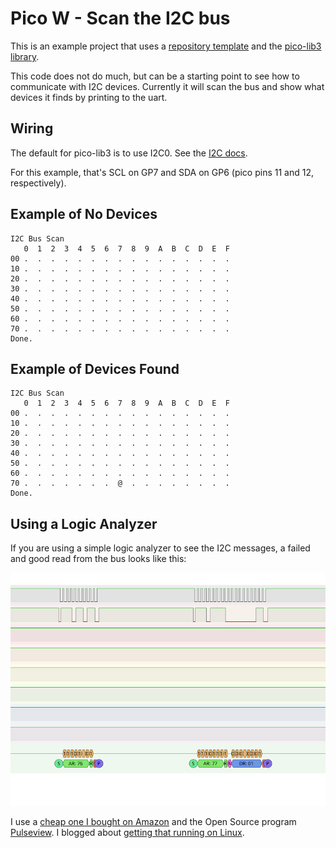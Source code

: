 # Pico W - Scan the I2C bus

This is an example project that uses a [repository template](https://github.com/gherlein/pico-template) and the [pico-lib3 library](https://github.com/gherlein/pico-lib3/tree/main).

This code does not do much, but can be a starting point to see how to communicate with I2C devices.  Currently it will scan the bus and show what devices it finds by printing to the uart.

## Wiring

The default for pico-lib3 is to use I2C0.  See the [I2C docs](https://github.com/gherlein/pico-lib3/blob/main/docs/sys_i2c.md). 

For this example, that's SCL on GP7 and SDA on GP6 (pico pins 11 and 12, respectively).

## Example of No Devices

```
I2C Bus Scan
   0  1  2  3  4  5  6  7  8  9  A  B  C  D  E  F
00 .  .  .  .  .  .  .  .  .  .  .  .  .  .  .  .
10 .  .  .  .  .  .  .  .  .  .  .  .  .  .  .  .
20 .  .  .  .  .  .  .  .  .  .  .  .  .  .  .  .
30 .  .  .  .  .  .  .  .  .  .  .  .  .  .  .  .
40 .  .  .  .  .  .  .  .  .  .  .  .  .  .  .  .
50 .  .  .  .  .  .  .  .  .  .  .  .  .  .  .  .
60 .  .  .  .  .  .  .  .  .  .  .  .  .  .  .  .
70 .  .  .  .  .  .  .  .  .  .  .  .  .  .  .  .
Done.
```

## Example of Devices Found

```
I2C Bus Scan
   0  1  2  3  4  5  6  7  8  9  A  B  C  D  E  F
00 .  .  .  .  .  .  .  .  .  .  .  .  .  .  .  .
10 .  .  .  .  .  .  .  .  .  .  .  .  .  .  .  .
20 .  .  .  .  .  .  .  .  .  .  .  .  .  .  .  .
30 .  .  .  .  .  .  .  .  .  .  .  .  .  .  .  .
40 .  .  .  .  .  .  .  .  .  .  .  .  .  .  .  .
50 .  .  .  .  .  .  .  .  .  .  .  .  .  .  .  .
60 .  .  .  .  .  .  .  .  .  .  .  .  .  .  .  .
70 .  .  .  .  .  .  .  @  .  .  .  .  .  .  .  .
Done.
```

## Using a Logic Analyzer

If you are using a simple logic analyzer to see the I2C messages, a failed and good read from the bus looks like this:

![image](images/i2c-capture.png) <br>

I use a [cheap one I bought on Amazon](https://www.amazon.com/gp/product/B077LSG5P2/ref=ppx_yo_dt_b_search_asin_title?ie=UTF8&psc=1) and the Open Source program [Pulseview](https://sigrok.org/wiki/PulseView).  I blogged about [getting that running on Linux](https://blog.herlein.com/post/pulseview-linux/).

